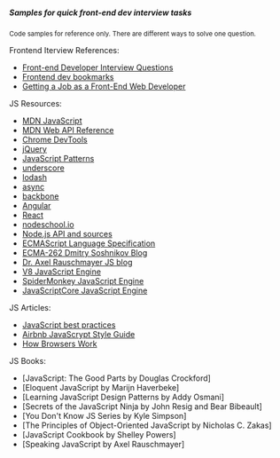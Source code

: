 ##### Samples for quick front-end dev interview tasks
<sub>Code samples for reference only. There are different ways to solve one question.</sup>


Frontend Iterview References:
* [Front-end Developer Interview Questions](https://github.com/darcyclarke/Front-end-Developer-Interview-Questions)
* [Frontend dev bookmarks](https://github.com/dypsilon/frontend-dev-bookmarks)
* [Getting a Job as a Front-End Web Developer](http://blog.danielna.com/getting-a-job-as-a-front-end-web-developer.html)

JS Resources:
* [MDN JavaScript](https://developer.mozilla.org/en-US/docs/Web/JavaScript)
* [MDN Web API Reference](https://developer.mozilla.org/en-US/docs/Web/Reference/API)
* [Chrome DevTools](https://developer.chrome.com/devtools)
* [jQuery](https://jquery.com/)
* [JavaScript Patterns](http://shichuan.github.io/javascript-patterns/)
* [underscore](http://underscorejs.org/)
* [lodash](https://lodash.com/)
* [async](https://github.com/caolan/async)
* [backbone](http://backbonejs.org/)
* [Angular](https://angularjs.org/)
* [React](https://facebook.github.io/react/)
* [nodeschool.io](http://nodeschool.io/)
* [Node.js API and sources](https://nodejs.org/api/)
* [ECMAScript Language Specification](https://people.mozilla.org/~jorendorff/es6-draft.html)
* [ECMA-262 Dmitry Soshnikov Blog](http://dmitrysoshnikov.com/)
* [Dr. Axel Rauschmayer JS blog](http://www.2ality.com/)
* [V8 JavaScript Engine](https://code.google.com/p/v8/)
* [SpiderMonkey JavaScript Engine](https://developer.mozilla.org/en-US/docs/Mozilla/Projects/SpiderMonkey)
* [JavaScriptCore JavaScript Engine](http://trac.webkit.org/wiki/JavaScriptCore)

JS Articles:
* [JavaScript best practices](https://docs.webplatform.org/wiki/tutorials/javascript_best_practices)
* [Airbnb JavaScrypt Style Guide](https://github.com/airbnb/javascript)
* [How Browsers Work](http://www.html5rocks.com/en/tutorials/internals/howbrowserswork/)

JS Books:
* [JavaScript: The Good Parts by Douglas Crockford]
* [Eloquent JavaScript by Marijn Haverbeke]
* [Learning JavaScript Design Patterns by Addy Osmani]
* [Secrets of the JavaScript Ninja by John Resig and Bear Bibeault]
* [You Don't Know JS Series by Kyle Simpson]
* [The Principles of Object-Oriented JavaScript by Nicholas C. Zakas]
* [JavaScript Cookbook by Shelley Powers]
* [Speaking JavaScript by Axel Rauschmayer]

